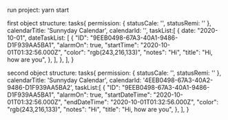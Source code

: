 run project:
yarn start


first object structure: 
tasks{
  permission: {
    statusCale: '',
    statusRemi: ''
  },
  calendarTitle: 'Sunnyday Calendar',
  calendarId: '',
  taskList:[
    {
      date: "2020-10-01",
      dateTaskList: [
        {
          "ID": "9EEB0498-67A3-40A1-9486-D1F939AA5BA1",
          "alarmOn": true,
          "startTime": "2020-10-01T01:32:56.000Z",
          "color": "rgb(243,216,133)",
          "notes": "Hi",
          "title": "Hi, how are you",
        },
      ],
    },
  ],
}

second object structure: 
tasks{
  permission: {
    statusCale: '',
    statusRemi: ''
  },
  calendarTitle: 'Sunnyday Calendar',
  calendarId: '4EEB0498-67A3-40A2-9486-D1F939AA5BA2',
  taskList:[
    {
      "ID": "9EEB0498-67A3-40A1-9486-D1F939AA5BA1",
      "alarmOn": true,
      "startDateTime": "2020-10-01T01:32:56.000Z",
      "endDateTime": "2020-10-01T01:32:56.000Z",
      "color": "rgb(243,216,133)",
      "notes": "Hi",
      "title": "Hi, how are you",
    },
  ],
}
